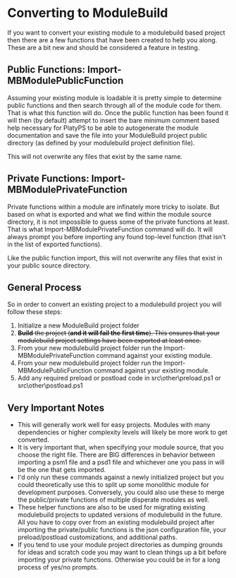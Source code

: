 # Converting to ModuleBuild

If you want to convert your existing module to a modulebuild based project then there are a few functions that have been created to help you along. These are a bit new and should be considered a feature in testing.

## Public Functions: Import-MBModulePublicFunction

Assuming your existing module is loadable it is pretty simple to determine public functions and then search through all of the module code for them. That is what this function will do. Once the public function has been found it will then (by default) attempt to insert the bare minimum comment based help necessary for PlatyPS to be able to autogenerate the module documentation and save the file into your ModuleBuild project public directory (as defined by your modulebuild project definition file).

This will not overwrite any files that exist by the same name.

## Private Functions: Import-MBModulePrivateFunction

Private functions within a module are infinately more tricky to isolate. But based on what is exported and what we find within the module source directory, it is not impossible to guess some of the private functions at least. That is what Import-MBModulePrivateFunction command will do. It will always prompt you before importing any found top-level function (that isn't in the list of exported functions).

Like the public function import, this will not overwrite any files that exist in your public source directory.

## General Process

So in order to convert an existing project to a modulebuild project you will follow these steps:

1. Initialize a new ModuleBuild project folder
2. ~~**Build** the project (**and it will fail the first time**). This ensures that your modulebuild project settings have been exported at least once.~~
3. From your new modulebuild project folder run the Import-MBModulePrivateFunction command against your existing module.
4. From your new modulebuild project folder run the Import-MBModulePublicFunction command against your existing module.
5. Add any required preload or postload code in src\other\preload.ps1 or src\other\postload.ps1

## Very Important Notes

- This will generally work well for easy projects. Modules with many dependencies or higher complexity levels will likely be more work to get converted.
- It is very important that, when specifying your module source, that you choose the right file. There are BIG differences in behavior between importing a psm1 file and a psd1 file and whichever one you pass in will be the one that gets imported.
- I'd only run these commands against a newly initialized project but you could theoretically use this to split up some monolithic module for development purposes. Conversely, you could also use these to merge the public/private functions of multiple disperate modules as well.
- These helper functions are also to be used for migrating existing modulebuild projects to updated versions of modulebuild in the future. All you have to copy over from an existing modulebuild project after importing the private/public functions is the json configuration file, your preload/postload customizations, and additional paths.
- If you tend to use your module project directories as dumping grounds for ideas and scratch code you may want to clean things up a bit before importing your private functions. Otherwise you could be in for a long process of yes/no prompts.
